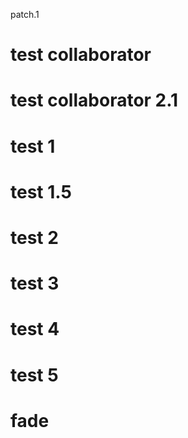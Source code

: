 patch.1

# test collaborator

# test collaborator 2.1

# test 1

# test 1.5

# test 2

# test 3

# test 4

# test 5

# fade
